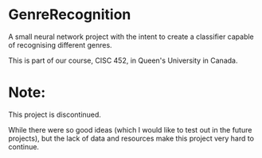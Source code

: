 # GenreRecognition
A small neural network project with the intent to create a classifier capable of recognising different genres.

This is part of our course, CISC 452, in Queen's University in Canada. 
# Note:
This project is discontinued. 

While there were so good ideas (which I would like to test out in the future projects), but the lack of data and resources make this project very hard to continue. 
